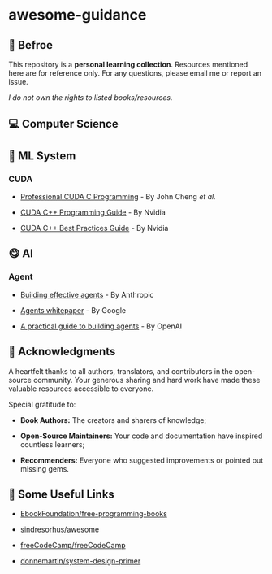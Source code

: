 # awesome-guidance

## 🤗 Befroe

This repository is a **personal learning collection**. Resources mentioned here are for reference only. For any questions, please email me or report an issue.

_I do not own the rights to listed books/resources._

## :computer: Computer Science

## :house_with_garden: ML System

### CUDA

- [Professional CUDA C Programming](https://www.cs.utexas.edu/~rossbach/cs380p/papers/cuda-programming.pdf) - By John Cheng *et al.*

- [CUDA C++ Programming Guide](https://docs.nvidia.com/cuda/cuda-c-programming-guide/) - By Nvidia

- [CUDA C++ Best Practices Guide](https://docs.nvidia.com/cuda/cuda-c-best-practices-guide) - By Nvidia

## :yum: AI

### Agent

- [Building effective agents](https://www.anthropic.com/engineering/building-effective-agents) - By Anthropic

- [Agents whitepaper](https://www.kaggle.com/whitepaper-agents) - By Google

- [A practical guide to building agents](https://cdn.openai.com/business-guides-and-resources/a-practical-guide-to-building-agents.pdf) - By OpenAI

## :white_flower: Acknowledgments

A heartfelt thanks to all authors, translators, and contributors in the open-source community. Your generous sharing and hard work have made these valuable resources accessible to everyone.

Special gratitude to:

- **Book Authors:** The creators and sharers of knowledge;

- **Open-Source Maintainers:** Your code and documentation have inspired countless learners;

- **Recommenders:** Everyone who suggested improvements or pointed out missing gems.

## :round_pushpin: Some Useful Links

- [EbookFoundation/free-programming-books](https://github.com/EbookFoundation/free-programming-books)

- [sindresorhus/awesome](https://github.com/sindresorhus/awesome)

- [freeCodeCamp/freeCodeCamp](https://github.com/freeCodeCamp/freeCodeCamp)

- [donnemartin/system-design-primer](https://github.com/donnemartin/system-design-primer)
